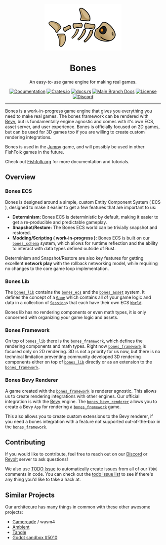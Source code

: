 <div align="center">
<img src="https://raw.githubusercontent.com/fishfolk/bones_branding/main/renders/logo-rect.svg" align="center" width="250px" />
<h1>Bones</h1>

An easy-to-use game engine for making real games.

[![Documentation](https://img.shields.io/badge/documentation-fishfolk.org-green.svg?labelColor=1e1c24&color=f3ee7a)](https://fishfolk.org/bones/overview/introduction/)
[![Crates.io](https://img.shields.io/crates/v/bones_lib?labelColor=1e1c24)](https://crates.io/crates/bones_lib)
[![docs.rs](https://img.shields.io/docsrs/bones_framework?label=API%20Docs&labelColor=1e1c24)](https://docs.rs/bones_framework)
[![Main Branch Docs](https://img.shields.io/badge/API_Docs-Main_Branch-blue?labelColor=1e1c24&color=red)](https://fishfolk.github.io/bones/rustdoc/bones_framework/index.html)
[![License](https://img.shields.io/badge/License-MIT%20or%20Apache%202-green.svg?label=license&labelColor=1e1c24&color=34925e)](./LICENSE)
[![Discord](https://img.shields.io/badge/chat-on%20discord-green.svg?logo=discord&logoColor=fff&labelColor=1e1c24&color=8d5b3f)][Discord]

<hr />

</div>

Bones is a work-in-progress game engine that gives you everything you need to make real games. The bones framework can be rendered with [Bevy], but is fundamentally engine agnostic and comes with it's own ECS, asset server, and user experience. Bones is officially focused on 2D games, but can be used for 3D games too if you are willing to create custom rendering integrations.

Bones is used in the [Jumpy] game, and will possibly be used in other FishFolk games in the future.

Check out [Fishfolk.org] for more documentation and tutorials.

[fishfolk.org]: https://fishfolk.org
[bevy]: https://bevyengine.org
[jumpy]: https://github.com/fishfolk/jumpy
[discord]: https://discord.gg/4smxjcheE5
[revolt]: https://weird.dev/invite/ZagXxrS4

## Overview

### Bones ECS

Bones is designed around a simple, custom Entity Component System ( ECS ), designed to make it easier to get a few features that are important to us:

- **Determinism:** Bones ECS is deterministic by default, making it easier to get a re-producible and predictable gameplay.
- **Snapshot/Restore:** The Bones ECS world can be trivially snapshot and restored.
- **Modding/Scripting ( work-in-progress ):** Bones ECS is built on our [`bones_schema`] system, which allows for runtime reflection and the ability to interact with data types defined outside of Rust.

[`bones_schema`]: https://fishfolk.github.io/bones/rustdoc/bones_schema/index.html

Determinism and Snapshot/Restore are also key features for getting excellent **network play** with the rollback networking model, while requiring no changes to the core game loop implementation.

### Bones Lib

The [`bones_lib`] contains the [`bones_ecs`] and the [`bones_asset`] system. It defines the concept of a [`Game`] which contains all of your game logic and data in a collection of [`Session`]s that each have their own ECS [`World`].

Bones lib has no rendering components or even math types, it is only concerned with organizing your game logic and assets.

[`bones_lib`]: https://fishfolk.github.io/bones/rustdoc/bones_lib/index.html
[`bones_ecs`]: https://fishfolk.github.io/bones/rustdoc/bones_ecs/index.html
[`bones_asset`]: https://fishfolk.github.io/bones/rustdoc/bones_asset/index.html
[`Game`]: https://fishfolk.github.io/bones/rustdoc/bones_lib/struct.Game.html
[`Session`]: https://fishfolk.github.io/bones/rustdoc/bones_lib/struct.Session.html
[`World`]: https://fishfolk.github.io/bones/rustdoc/bones_lib/ecs/struct.World.html

### Bones Framework

On top of [`bones_lib`] there is the [`bones_framework`], which defines the rendering components and math types. Right now [`bones_framework`] is focused only on 2D rendering. 3D is not a priority for us now, but there is no technical limitation preventing community developed 3D rendering components either on top of [`bones_lib`] directly or as an extension to the [`bones_framework`].

[`bones_framework`]: https://fishfolk.github.io/bones/rustdoc/bones_framework/index.html

### Bones Bevy Renderer

A game created with the [`bones_framework`] is renderer agnostic. This allows us to create rendering integrations with other engines. Our official integration is with the [Bevy] engine. The [`bones_bevy_renderer`] allows you to create a Bevy `App` for rendering a [`bones_framework`] game.

This also allows you to create custom extensions to the Bevy renderer, if you need a bones integration with a feature not supported out-of-the-box in the [`bones_framework`].

[`bones_bevy_renderer`]: https://fishfolk.github.io/bones/rustdoc/bones_bevy_renderer/index.html

## Contributing

If you would like to contribute, feel free to reach out on our [Discord] or [Revolt] server to ask questions!

We also use [TODO Issue][tdi] to automatically create issues from all of our `TODO` comments in code. You can check out the [todo issue list][tdil] to see if there's any thing you'd like to take a hack at.

[tdi]: https://github.com/DerJuulsn/todo-issue
[tdil]: https://github.com/fishfolk/bones/issues?q=is%3Aissue+is%3Aopen+label%3Acode%3Atodo

## Similar Projects

Our architecure has many things in common with these other awesome projects:

- [Gamercade](https://github.com/gamercade-io/) / wasm4
- [Ambient](https://github.com/AmbientRun/Ambient)
- [Tangle](https://github.com/kettle11/tangle)
- [Godot sandbox #5010](https://github.com/godotengine/godot-proposals/issues/5010)
